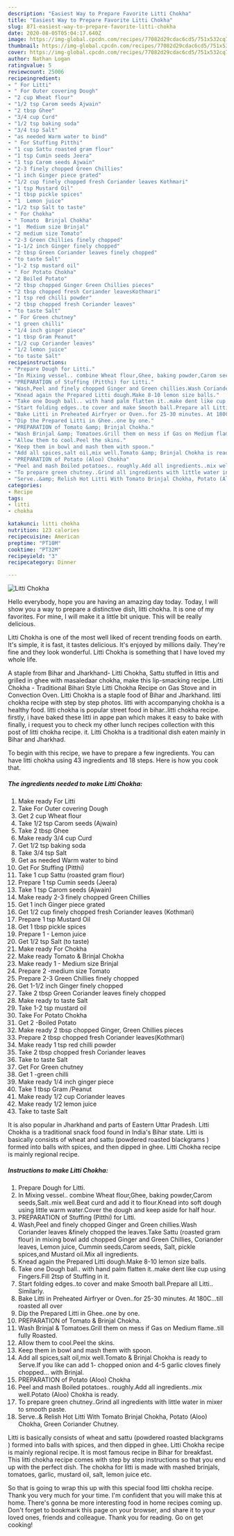 ```yaml
---
description: "Easiest Way to Prepare Favorite Litti Chokha"
title: "Easiest Way to Prepare Favorite Litti Chokha"
slug: 871-easiest-way-to-prepare-favorite-litti-chokha
date: 2020-08-05T05:04:17.640Z
image: https://img-global.cpcdn.com/recipes/77082d29cdac6cd5/751x532cq70/litti-chokha-recipe-main-photo.jpg
thumbnail: https://img-global.cpcdn.com/recipes/77082d29cdac6cd5/751x532cq70/litti-chokha-recipe-main-photo.jpg
cover: https://img-global.cpcdn.com/recipes/77082d29cdac6cd5/751x532cq70/litti-chokha-recipe-main-photo.jpg
author: Nathan Logan
ratingvalue: 5
reviewcount: 25006
recipeingredient:
- " For Litti"
- " For Outer covering Dough"
- "2 cup Wheat flour"
- "1/2 tsp Carom seeds Ajwain"
- "2 tbsp Ghee"
- "3/4 cup Curd"
- "1/2 tsp baking soda"
- "3/4 tsp Salt"
- "as needed Warm water to bind"
- " For Stuffing Pitthi"
- "1 cup Sattu roasted gram flour"
- "1 tsp Cumin seeds Jeera"
- "1 tsp Carom seeds Ajwain"
- "2-3 finely chopped Green Chillies"
- "1 inch Ginger piece grated"
- "1/2 cup finely chopped fresh Coriander leaves Kothmari"
- "1 tsp Mustard Oil"
- "1 tbsp pickle spices"
- "1  Lemon juice"
- "1/2 tsp Salt to taste"
- " For Chokha"
- " Tomato  Brinjal Chokha"
- "1  Medium size Brinjal"
- "2 medium size Tomato"
- "2-3 Green Chillies finely chopped"
- "1-1/2 inch Ginger finely chopped"
- "2 tbsp Green Coriander leaves finely chopped"
- "to taste Salt"
- "1-2 tsp mustard oil"
- " For Potato Chokha"
- "2 Boiled Potato"
- "2 tbsp chopped Ginger Green Chillies pieces"
- "2 tbsp chopped fresh Coriander leavesKothmari"
- "1 tsp red chilli powder"
- "2 tbsp chopped fresh Coriander leaves"
- "to taste Salt"
- " For Green chutney"
- "1 green chilli"
- "1/4 inch ginger piece"
- "1 tbsp Gram Peanut"
- "1/2 cup Coriander leaves"
- "1/2 lemon juice"
- "to taste Salt"
recipeinstructions:
- "Prepare Dough for Litti."
- "In Mixing vessel.. combine Wheat flour,Ghee, baking powder,Carom seeds,Salt..mix well.Beat curd and add it to flour.Knead into soft dough using little warm water.Cover the dough and keep aside for half hour."
- "PREPARATION of Stuffing (Pitthi) for Litti."
- "Wash,Peel and finely chopped Ginger and Green chillies.Wash Coriander leaves &amp;finely chopped the leaves.Take Sattu (roasted gram flour) in mixing bowl add chopped Ginger and Green Chillies, Coriander leaves, Lemon juice, Cummin seeds,Carom seeds, Salt, pickle spices,and Mustard oil.Mix all ingredients."
- "Knead again the Prepared Litti dough.Make 8-10 lemon size balls."
- "Take one Dough ball.. with hand palm flatten it..make dent like cup using Fingers.Fill 2tsp of Stuffing in it."
- "Start folding edges..to cover and make Smooth ball.Prepare all Litti.. Similarly."
- "Bake Litti in Preheated Airfryer or Oven..for 25-30 minutes. At 180C...till roasted all over"
- "Dip the Prepared Litti in Ghee..one by one."
- "PREPARATION of Tomato &amp; Brinjal Chokha."
- "Wash Brinjal &amp; Tomatoes.Grill them on mess if Gas on Medium flame..till fully Roasted."
- "Allow them to cool.Peel the skins."
- "Keep them in bowl and mash them with spoon."
- "Add all spices,salt oil,mix well.Tomato &amp; Brinjal Chokha is ready to Serve.If you like can add 1- chopped onion and 4-5 garlic cloves finely chopped... with Brinjal."
- "PREPARATION of Potato (Aloo) Chokha"
- "Peel and mash Boiled potatoes.. roughly.Add all ingredients..mix well.Potato (Aloo) Chokha is ready."
- "To prepare green chutney..Grind all ingredients with little water in mixer to smooth paste."
- "Serve..&amp; Relish Hot Litti With Tomato Brinjal Chokha, Potato (Aloo) Chokha, Green Coriander Chutney."
categories:
- Recipe
tags:
- litti
- chokha

katakunci: litti chokha 
nutrition: 123 calories
recipecuisine: American
preptime: "PT10M"
cooktime: "PT32M"
recipeyield: "3"
recipecategory: Dinner

---
```



![Litti Chokha](https://img-global.cpcdn.com/recipes/77082d29cdac6cd5/751x532cq70/litti-chokha-recipe-main-photo.jpg)

Hello everybody, hope you are having an amazing day today. Today, I will show you a way to prepare a distinctive dish, litti chokha. It is one of my favorites. For mine, I will make it a little bit unique. This will be really delicious.

Litti Chokha is one of the most well liked of recent trending foods on earth. It's simple, it is fast, it tastes delicious. It's enjoyed by millions daily. They're fine and they look wonderful. Litti Chokha is something that I have loved my whole life.

A staple from Bihar and Jharkhand- Litti Chokha, Sattu stuffed in littis and grilled in ghee with masaledaar chokha, make this lip-smacking recipe. Litti Chokha - Traditional Bihari Style Litti Chokha Recipe on Gas Stove and in Convection Oven. Litti Chokha is a staple food of Bihar and Jharkhand. litti chokha recipe with step by step photos. litti with accompanying chokha is a healthy food. litti chokha is popular street food in bihar..litti chokha recipe. firstly, i have baked these litti in appe pan which makes it easy to bake with finally, i request you to check my other lunch recipes collection with this post of litti chokha recipe. it. Litti Chokha is a traditional dish eaten mainly in Bihar and Jharkhad.


To begin with this recipe, we have to prepare a few ingredients. You can have litti chokha using 43 ingredients and 18 steps. Here is how you cook that.

<!--inarticleads1-->

##### The ingredients needed to make Litti Chokha:

1. Make ready  For Litti
1. Take  For Outer covering Dough
1. Get 2 cup Wheat flour
1. Take 1/2 tsp Carom seeds (Ajwain)
1. Take 2 tbsp Ghee
1. Make ready 3/4 cup Curd
1. Get 1/2 tsp baking soda
1. Take 3/4 tsp Salt
1. Get as needed Warm water to bind
1. Get  For Stuffing (Pitthi)
1. Take 1 cup Sattu (roasted gram flour)
1. Prepare 1 tsp Cumin seeds (Jeera)
1. Take 1 tsp Carom seeds (Ajwain)
1. Make ready 2-3 finely chopped Green Chillies
1. Get 1 inch Ginger piece grated
1. Get 1/2 cup finely chopped fresh Coriander leaves (Kothmari)
1. Prepare 1 tsp Mustard Oil
1. Get 1 tbsp pickle spices
1. Prepare 1 - Lemon juice
1. Get 1/2 tsp Salt (to taste)
1. Make ready  For Chokha
1. Make ready  Tomato &amp; Brinjal Chokha
1. Make ready 1 - Medium size Brinjal
1. Prepare 2 -medium size Tomato
1. Prepare 2-3 Green Chillies finely chopped
1. Get 1-1/2 inch Ginger finely chopped
1. Take 2 tbsp Green Coriander leaves finely chopped
1. Make ready to taste Salt
1. Take 1-2 tsp mustard oil
1. Take  For Potato Chokha
1. Get 2 -Boiled Potato
1. Make ready 2 tbsp chopped Ginger, Green Chillies pieces
1. Prepare 2 tbsp chopped fresh Coriander leaves(Kothmari)
1. Make ready 1 tsp red chilli powder
1. Take 2 tbsp chopped fresh Coriander leaves
1. Take to taste Salt
1. Get  For Green chutney
1. Get 1 -green chilli
1. Make ready 1/4 inch ginger piece
1. Take 1 tbsp Gram /Peanut
1. Make ready 1/2 cup Coriander leaves
1. Make ready 1/2 lemon juice
1. Take to taste Salt


It is also popular in Jharkhand and parts of Eastern Uttar Pradesh. Litti Chokha is a traditional snack food found in India&#39;s Bihar state. Litti is basically consists of wheat and sattu (powdered roasted blackgrams ) formed into balls with spices, and then dipped in ghee. Litti Chokha recipe is mainly regional recipe. 

<!--inarticleads2-->

##### Instructions to make Litti Chokha:

1. Prepare Dough for Litti.
1. In Mixing vessel.. combine Wheat flour,Ghee, baking powder,Carom seeds,Salt..mix well.Beat curd and add it to flour.Knead into soft dough using little warm water.Cover the dough and keep aside for half hour.
1. PREPARATION of Stuffing (Pitthi) for Litti.
1. Wash,Peel and finely chopped Ginger and Green chillies.Wash Coriander leaves &amp;finely chopped the leaves.Take Sattu (roasted gram flour) in mixing bowl add chopped Ginger and Green Chillies, Coriander leaves, Lemon juice, Cummin seeds,Carom seeds, Salt, pickle spices,and Mustard oil.Mix all ingredients.
1. Knead again the Prepared Litti dough.Make 8-10 lemon size balls.
1. Take one Dough ball.. with hand palm flatten it..make dent like cup using Fingers.Fill 2tsp of Stuffing in it.
1. Start folding edges..to cover and make Smooth ball.Prepare all Litti.. Similarly.
1. Bake Litti in Preheated Airfryer or Oven..for 25-30 minutes. At 180C...till roasted all over
1. Dip the Prepared Litti in Ghee..one by one.
1. PREPARATION of Tomato &amp; Brinjal Chokha.
1. Wash Brinjal &amp; Tomatoes.Grill them on mess if Gas on Medium flame..till fully Roasted.
1. Allow them to cool.Peel the skins.
1. Keep them in bowl and mash them with spoon.
1. Add all spices,salt oil,mix well.Tomato &amp; Brinjal Chokha is ready to Serve.If you like can add 1- chopped onion and 4-5 garlic cloves finely chopped... with Brinjal.
1. PREPARATION of Potato (Aloo) Chokha
1. Peel and mash Boiled potatoes.. roughly.Add all ingredients..mix well.Potato (Aloo) Chokha is ready.
1. To prepare green chutney..Grind all ingredients with little water in mixer to smooth paste.
1. Serve..&amp; Relish Hot Litti With Tomato Brinjal Chokha, Potato (Aloo) Chokha, Green Coriander Chutney.


Litti is basically consists of wheat and sattu (powdered roasted blackgrams ) formed into balls with spices, and then dipped in ghee. Litti Chokha recipe is mainly regional recipe. It is most famous recipe in Bihar for breakfast. This litti chokha recipe comes with step by step instructions so that you end up with the perfect dish. The chokha for litti is made with mashed brinjals, tomatoes, garlic, mustard oil, salt, lemon juice etc. 

So that is going to wrap this up with this special food litti chokha recipe. Thank you very much for your time. I'm confident that you will make this at home. There's gonna be more interesting food in home recipes coming up. Don't forget to bookmark this page on your browser, and share it to your loved ones, friends and colleague. Thank you for reading. Go on get cooking!
